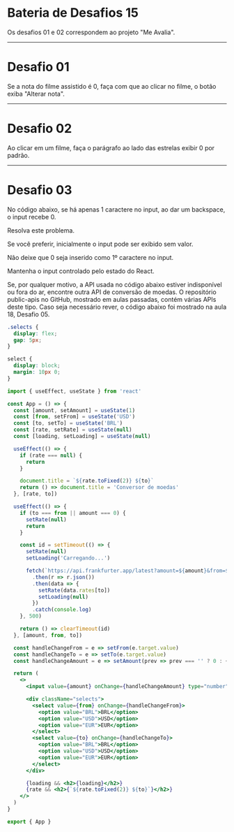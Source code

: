 # Bateria de Desafios 15

Os desafios 01 e 02 correspondem ao projeto "Me Avalia".

---

# Desafio 01

Se a nota do filme assistido é 0, faça com que ao clicar no filme, o botão exiba "Alterar nota". 

---

# Desafio 02

Ao clicar em um filme, faça o parágrafo ao lado das estrelas exibir 0 por padrão.

---

# Desafio 03

No código abaixo, se há apenas 1 caractere no input, ao dar um backspace, o input recebe 0.

Resolva este problema.

Se você preferir, inicialmente o input pode ser exibido sem valor.

Não deixe que 0 seja inserido como 1º caractere no input.

Mantenha o input controlado pelo estado do React. 

Se, por qualquer motivo, a API usada no código abaixo estiver indisponível ou fora do ar, encontre outra API de conversão de moedas. O repositório public-apis no GitHub, mostrado em aulas passadas, contém várias APIs deste tipo. Caso seja necessário rever, o código abaixo foi mostrado na aula 18, Desafio 05.

```css
.selects {
  display: flex;
  gap: 5px;
}

select {
  display: block;
  margin: 10px 0;
}
```

```jsx
import { useEffect, useState } from 'react'

const App = () => {
  const [amount, setAmount] = useState(1)
  const [from, setFrom] = useState('USD')
  const [to, setTo] = useState('BRL')
  const [rate, setRate] = useState(null)
  const [loading, setLoading] = useState(null)

  useEffect(() => {
    if (rate === null) {
      return
    }

    document.title = `${rate.toFixed(2)} ${to}`
    return () => document.title = 'Conversor de moedas'
  }, [rate, to])

  useEffect(() => {
    if (to === from || amount === 0) {
      setRate(null)
      return
    }

    const id = setTimeout(() => {
      setRate(null)
      setLoading('Carregando...')

      fetch(`https://api.frankfurter.app/latest?amount=${amount}&from=${from}&to=${to}`)
        .then(r => r.json())
        .then(data => {
          setRate(data.rates[to])
          setLoading(null)
        })
        .catch(console.log)
    }, 500)

    return () => clearTimeout(id)
  }, [amount, from, to])

  const handleChangeFrom = e => setFrom(e.target.value)
  const handleChangeTo = e => setTo(e.target.value)
  const handleChangeAmount = e => setAmount(prev => prev === '' ? 0 : +e.target.value)

  return (
    <>
      <input value={amount} onChange={handleChangeAmount} type="number" autoFocus />

      <div className="selects">
        <select value={from} onChange={handleChangeFrom}>
          <option value="BRL">BRL</option>
          <option value="USD">USD</option>
          <option value="EUR">EUR</option>
        </select>
        <select value={to} onChange={handleChangeTo}>
          <option value="BRL">BRL</option>
          <option value="USD">USD</option>
          <option value="EUR">EUR</option>
        </select>
      </div>

      {loading && <h2>{loading}</h2>}
      {rate && <h2>{`${rate.toFixed(2)} ${to}`}</h2>}
    </>
  )
}

export { App }
```
